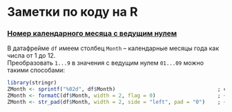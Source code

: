 # Заметки по коду на R

### [Номер календарного месяца с ведущим нулем](https://stackoverflow.com/questions/14409084/pad-with-leading-zeros-to-common-width)
В датафрейме `df` имеем столбец `Month` – календарные месяцы года как числа от 1 до 12.\
Преобразовать `1...9` в значения с ведущим нулем `01...09` можно такими способами:
```r
library(stringr)
ZMonth <- sprintf("%02d", df$Month)                                 ; самый быстрый способ                          
ZMonth <- formatC(df$Month, width = 2, flag = 0)                    ; ~ в 18 раз медленее sprintf()
ZMonth <- str_pad(df$Month, width = 2, side = "left", pad = "0")    ; ~ в 4 раза медленее sprinf()
```


